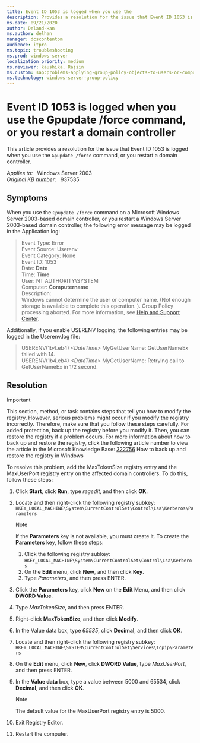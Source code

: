 ```yaml
---
title: Event ID 1053 is logged when you use the
description: Provides a resolution for the issue that Event ID 1053 is logged when you use the Gpupdate /force command, or you restart a domain controller
ms.date: 09/21/2020
author: Deland-Han
ms.author: delhan
manager: dcscontentpm
audience: itpro
ms.topic: troubleshooting
ms.prod: windows-server
localization_priority: medium
ms.reviewer: kaushika, Rajsin
ms.custom: sap:problems-applying-group-policy-objects-to-users-or-computers, csstroubleshoot
ms.technology: windows-server-group-policy
---
```

# Event ID 1053 is logged when you use the Gpupdate /force command, or you restart a domain controller

This article provides a resolution for the issue that Event ID 1053 is logged when you use the `Gpupdate /force` command, or you restart a domain controller.

_Applies to:_ &nbsp; Windows Server 2003  
_Original KB number:_ &nbsp; 937535

## Symptoms

When you use the `Gpupdate /force` command on a Microsoft Windows Server 2003-based domain controller, or you restart a Windows Server 2003-based domain controller, the following error message may be logged in the Application log:  
> Event Type: Error  
 Event Source: Userenv  
 Event Category: None  
 Event ID: 1053  
 Date: **Date**  
 Time: **Time**  
 User: NT AUTHORITY\\SYSTEM  
 Computer: **Computername**  
 Description:  
Windows cannot determine the user or computer name. (Not enough storage is available to complete this operation. ). Group Policy processing aborted. For more information, see [Help and Support Center](https://go.microsoft.com/fwlink/events.asp).  

Additionally, if you enable USERENV logging, the following entries may be logged in the Userenv.log file:  
> USERENV(1b4.eb4) *\<DateTime>* MyGetUserName: GetUserNameEx failed with 14.  
USERENV(1b4.eb4) *\<DateTime>* MyGetUserName: Retrying call to GetUserNameEx in 1/2 second.

## Resolution

> [!IMPORTANT]
> This section, method, or task contains steps that tell you how to modify the registry. However, serious problems might occur if you modify the registry incorrectly. Therefore, make sure that you follow these steps carefully. For added protection, back up the registry before you modify it. Then, you can restore the registry if a problem occurs. For more information about how to back up and restore the registry, click the following article number to view the article in the Microsoft Knowledge Base: [322756](https://support.microsoft.com/help/322756) How to back up and restore the registry in Windows  

To resolve this problem, add the MaxTokenSize registry entry and the MaxUserPort registry entry on the affected domain controllers. To do this, follow these steps:

1. Click **Start**, click **Run**, type *regedit*, and then click **OK**.
2. Locate and then right-click the following registry subkey:
 `HKEY_LOCAL_MACHINE\System\CurrentControlSet\Control\Lsa\Kerberos\Parameters`
   > [!NOTE]
   > If the **Parameters** key is not available, you must create it. To create the **Parameters** key, follow these steps:
   >
   >1. Click the following registry subkey: `HKEY_LOCAL_MACHINE\System\CurrentControlSet\Control\Lsa\Kerberos`  
   >2. On the **Edit** menu, click **New**, and then click **Key**.
   >3. Type *Parameters*, and then press ENTER.

3. Click the **Parameters** key, click **New** on the **Edit** Menu, and then click **DWORD Value**.
4. Type *MaxTokenSize*, and then press ENTER.
5. Right-click **MaxTokenSize**, and then click **Modify**.
6. In the Value data box, type *65535*, click **Decimal**, and then click **OK**.
7. Locate and then right-click the following registry subkey: `HKEY_LOCAL_MACHINE\SYSTEM\CurrentControlSet\Services\Tcpip\Parameters`

8. On the **Edit** menu, click **New**, click **DWORD Value**, type *MaxUserPort*, and then press ENTER.
9. In the **Value data** box, type a value between 5000 and 65534, click **Decimal**, and then click **OK**.

    > [!NOTE]
    > The default value for the MaxUserPort registry entry is 5000.
10. Exit Registry Editor.
11. Restart the computer.
